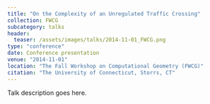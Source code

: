 ```yaml
---
title: "On the Complexity of an Unregulated Traffic Crossing"
collection: FWCG
subcategory: talks
header: 
  teaser: /assets/images/talks/2014-11-01_FWCG.png
type: "conference"
date: Conference presentation
venue: "2014-11-01"
location: "The Fall Workshop on Computational Geometry (FWCG)"
citation: "The University of Connecticut, Storrs, CT"
---
```


Talk description goes here.